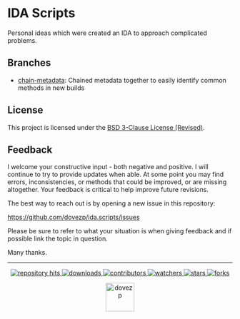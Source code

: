 # IDA Scripts

Personal ideas which were created an IDA to approach complicated problems.

## Branches

* [chain-metadata](https://github.com/dovezp/ida.scripts/tree/chain-metadata): Chained metadata together to easily identify common methods in new builds

## License

This project is licensed under the [BSD 3-Clause License (Revised)](https://tldrlegal.com/license/bsd-3-clause-license-(revised)).

## Feedback

I welcome your constructive input - both negative and positive. I will continue to try to provide updates when able. At some point you may find errors, inconsistencies, or methods that could be improved, or are missing altogether. Your feedback is critical to help improve future revisions.

The best way to reach out is by opening a new issue in this repository:

https://github.com/dovezp/ida.scripts/issues

Please be sure to refer to what your situation is when giving feedback and if possible link the topic in question.

Many thanks.

<hr/>

<p align="center">
  <p align="center">
    <a href="https://hits.seeyoufarm.com/api/count/graph/dailyhits.svg?url=https://github.com/dovezp/ida.scripts">
      <img src="https://hits.seeyoufarm.com/api/count/incr/badge.svg?url=https%3A%2F%2Fgithub.com%2Fdovezp%2Fida.scripts&count_bg=%2379C83D&title_bg=%23555555&icon=&icon_color=%23E7E7E7&title=hits&edge_flat=true" alt="repository hits">
    </a>
    <a href="https://github.com/dovezp/ida.scripts/releases">
      <img src="https://img.shields.io/github/downloads/dovezp/ida.scripts/total?style=flat-square" alt="downloads"/>
    </a>
    <a href="https://github.com/dovezp/ida.scripts/graphs/contributors">
      <img src="https://img.shields.io/github/contributors/dovezp/ida.scripts?style=flat-square" alt="contributors"/>
    </a>
    <a href="https://github.com/dovezp/ida.scripts/watchers">
      <img src="https://img.shields.io/github/watchers/dovezp/ida.scripts?style=flat-square" alt="watchers"/>
    </a>
    <a href="https://github.com/dovezp/ida.scripts/stargazers">
      <img src="https://img.shields.io/github/stars/dovezp/ida.scripts?style=flat-square" alt="stars"/>
    </a>
    <a href="https://github.com/dovezp/ida.scripts/network/members">
      <img src="https://img.shields.io/github/forks/dovezp/ida.scripts?style=flat-square" alt="forks"/>
    </a>
  </p>
</p>

<p align="center">
  <a href="https://github.com/dovezp">
    <img width="64" heigth="64" src="https://avatars.githubusercontent.com/u/89095890" alt="dovezp"/>
  </a>
</p>
